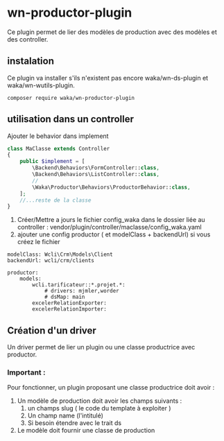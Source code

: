 # wn-productor-plugin
Ce plugin permet de lier des modèles de production avec des modèles et des controller. 

## instalation 
Ce plugin va installer s'ils n'existent pas encore waka/wn-ds-plugin et waka/wn-wutils-plugin.

```
composer require waka/wn-productor-plugin
```


## utilisation dans un controller
Ajouter le behavior dans implement
```php
class MaClasse extends Controller
{
    public $implement = [
        \Backend\Behaviors\FormController::class,
        \Backend\Behaviors\ListController::class,
        //
        \Waka\Productor\Behaviors\ProductorBehavior::class,
    ];
    //...reste de la classe
}
``` 
1. Créer/Mettre a jours le fichier config_waka dans le dossier liée au controller :  vendor/plugin/controller/maclasse/config_waka.yaml
2. ajouter une config  productor ( et modelClass + backendUrl) si vous créez le fichier
```
modelClass: Wcli\Crm\Models\Client
backendUrl: wcli/crm/clients

productor:
    models: 
        wcli.tarificateur::*.projet.*:
            # drivers: mjmler,worder
            # dsMap: main
        excelerRelationExporter:
        excelerRelationImporter:
```

## Création d'un driver 
 Un driver permet de lier un plugin ou une classe productrice avec productor. 
 ### Important : 
 Pour fonctionner, un plugin proposant une classe productrice doit avoir : 
1. Un modèle de production doit avoir les champs suivants : 
   1.  un champs slug ( le code du template à exploiter )
   2.  Un  champ name (l'intitulé)  
   3.  Si besoin étendre avec le trait ds
2. Le modèle doit fournir une classe de production
